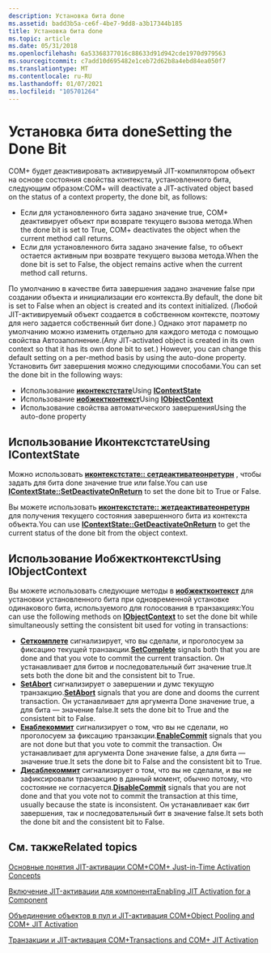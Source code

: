 ```yaml
---
description: Установка бита done
ms.assetid: badd3b5a-ce6f-4be7-9dd8-a3b17344b185
title: Установка бита done
ms.topic: article
ms.date: 05/31/2018
ms.openlocfilehash: 6a53368377016c88633d91d942cde1970d979563
ms.sourcegitcommit: c7add10d695482e1ceb72d62b8a4ebd84ea050f7
ms.translationtype: MT
ms.contentlocale: ru-RU
ms.lasthandoff: 01/07/2021
ms.locfileid: "105701264"
---
```

# <a name="setting-the-done-bit"></a><span data-ttu-id="eaee4-103">Установка бита done</span><span class="sxs-lookup"><span data-stu-id="eaee4-103">Setting the Done Bit</span></span>

<span data-ttu-id="eaee4-104">COM+ будет деактивировать активируемый JIT-компилятором объект на основе состояния свойства контекста, установленного бита, следующим образом:</span><span class="sxs-lookup"><span data-stu-id="eaee4-104">COM+ will deactivate a JIT-activated object based on the status of a context property, the done bit, as follows:</span></span>

-   <span data-ttu-id="eaee4-105">Если для установленного бита задано значение true, COM+ деактивирует объект при возврате текущего вызова метода.</span><span class="sxs-lookup"><span data-stu-id="eaee4-105">When the done bit is set to True, COM+ deactivates the object when the current method call returns.</span></span>
-   <span data-ttu-id="eaee4-106">Если для установленного бита задано значение false, то объект остается активным при возврате текущего вызова метода.</span><span class="sxs-lookup"><span data-stu-id="eaee4-106">When the done bit is set to False, the object remains active when the current method call returns.</span></span>

<span data-ttu-id="eaee4-107">По умолчанию в качестве бита завершения задано значение false при создании объекта и инициализации его контекста.</span><span class="sxs-lookup"><span data-stu-id="eaee4-107">By default, the done bit is set to False when an object is created and its context initialized.</span></span> <span data-ttu-id="eaee4-108">(Любой JIT-активируемый объект создается в собственном контексте, поэтому для него задается собственный бит done.) Однако этот параметр по умолчанию можно изменить отдельно для каждого метода с помощью свойства Автозаполнение.</span><span class="sxs-lookup"><span data-stu-id="eaee4-108">(Any JIT-activated object is created in its own context so that it has its own done bit to set.) However, you can change this default setting on a per-method basis by using the auto-done property.</span></span> <span data-ttu-id="eaee4-109">Установить бит завершения можно следующими способами.</span><span class="sxs-lookup"><span data-stu-id="eaee4-109">You can set the done bit in the following ways:</span></span>

-   <span data-ttu-id="eaee4-110">Использование [ **иконтекстстате**](/windows/desktop/api/ComSvcs/nn-comsvcs-icontextstate)</span><span class="sxs-lookup"><span data-stu-id="eaee4-110">Using [**IContextState**](/windows/desktop/api/ComSvcs/nn-comsvcs-icontextstate)</span></span>
-   <span data-ttu-id="eaee4-111">Использование [ **иобжектконтекст**](/windows/desktop/api/ComSvcs/nn-comsvcs-iobjectcontext)</span><span class="sxs-lookup"><span data-stu-id="eaee4-111">Using [**IObjectContext**](/windows/desktop/api/ComSvcs/nn-comsvcs-iobjectcontext)</span></span>
-   <span data-ttu-id="eaee4-112">Использование свойства автоматического завершения</span><span class="sxs-lookup"><span data-stu-id="eaee4-112">Using the auto-done property</span></span>

## <a name="using-icontextstate"></a><span data-ttu-id="eaee4-113">Использование Иконтекстстате</span><span class="sxs-lookup"><span data-stu-id="eaee4-113">Using IContextState</span></span>

<span data-ttu-id="eaee4-114">Можно использовать [**иконтекстстате:: сетдеактиватеонретурн**](/windows/desktop/api/ComSvcs/nf-comsvcs-icontextstate-setdeactivateonreturn) , чтобы задать для бита done значение true или false.</span><span class="sxs-lookup"><span data-stu-id="eaee4-114">You can use [**IContextState::SetDeactivateOnReturn**](/windows/desktop/api/ComSvcs/nf-comsvcs-icontextstate-setdeactivateonreturn) to set the done bit to True or False.</span></span>

<span data-ttu-id="eaee4-115">Вы можете использовать [**иконтекстстате:: жетдеактиватеонретурн**](/windows/desktop/api/ComSvcs/nf-comsvcs-icontextstate-getdeactivateonreturn) для получения текущего состояния завершенного бита из контекста объекта.</span><span class="sxs-lookup"><span data-stu-id="eaee4-115">You can use [**IContextState::GetDeactivateOnReturn**](/windows/desktop/api/ComSvcs/nf-comsvcs-icontextstate-getdeactivateonreturn) to get the current status of the done bit from the object context.</span></span>

## <a name="using-iobjectcontext"></a><span data-ttu-id="eaee4-116">Использование Иобжектконтекст</span><span class="sxs-lookup"><span data-stu-id="eaee4-116">Using IObjectContext</span></span>

<span data-ttu-id="eaee4-117">Вы можете использовать следующие методы в [**иобжектконтекст**](/windows/desktop/api/ComSvcs/nn-comsvcs-iobjectcontext) для установки установленного бита при одновременной установке одинакового бита, используемого для голосования в транзакциях:</span><span class="sxs-lookup"><span data-stu-id="eaee4-117">You can use the following methods on [**IObjectContext**](/windows/desktop/api/ComSvcs/nn-comsvcs-iobjectcontext) to set the done bit while simultaneously setting the consistent bit used for voting in transactions:</span></span>

-   <span data-ttu-id="eaee4-118">[**Сеткомплете**](/windows/desktop/api/ComSvcs/nf-comsvcs-iobjectcontext-setcomplete) сигнализирует, что вы сделали, и проголосуем за фиксацию текущей транзакции.</span><span class="sxs-lookup"><span data-stu-id="eaee4-118">[**SetComplete**](/windows/desktop/api/ComSvcs/nf-comsvcs-iobjectcontext-setcomplete) signals both that you are done and that you vote to commit the current transaction.</span></span> <span data-ttu-id="eaee4-119">Он устанавливает для битов и последовательный бит значение true.</span><span class="sxs-lookup"><span data-stu-id="eaee4-119">It sets both the done bit and the consistent bit to True.</span></span>
-   <span data-ttu-id="eaee4-120">[**SetAbort**](/windows/desktop/api/ComSvcs/nf-comsvcs-iobjectcontext-setabort) сигнализирует о завершении и думс текущую транзакцию.</span><span class="sxs-lookup"><span data-stu-id="eaee4-120">[**SetAbort**](/windows/desktop/api/ComSvcs/nf-comsvcs-iobjectcontext-setabort) signals that you are done and dooms the current transaction.</span></span> <span data-ttu-id="eaee4-121">Он устанавливает для аргумента Done значение true, а для бита — значение false.</span><span class="sxs-lookup"><span data-stu-id="eaee4-121">It sets the done bit to True and the consistent bit to False.</span></span>
-   <span data-ttu-id="eaee4-122">[**Енаблекоммит**](/windows/desktop/api/ComSvcs/nf-comsvcs-iobjectcontext-enablecommit) сигнализирует о том, что вы не сделали, но проголосуем за фиксацию транзакции.</span><span class="sxs-lookup"><span data-stu-id="eaee4-122">[**EnableCommit**](/windows/desktop/api/ComSvcs/nf-comsvcs-iobjectcontext-enablecommit) signals that you are not done but that you vote to commit the transaction.</span></span> <span data-ttu-id="eaee4-123">Он устанавливает для аргумента Done значение false, а для бита — значение true.</span><span class="sxs-lookup"><span data-stu-id="eaee4-123">It sets the done bit to False and the consistent bit to True.</span></span>
-   <span data-ttu-id="eaee4-124">[**Дисаблекоммит**](/windows/desktop/api/ComSvcs/nf-comsvcs-iobjectcontext-disablecommit) сигнализирует о том, что вы не сделали, и вы не зафиксировали транзакцию в данный момент, обычно потому, что состояние не согласуется.</span><span class="sxs-lookup"><span data-stu-id="eaee4-124">[**DisableCommit**](/windows/desktop/api/ComSvcs/nf-comsvcs-iobjectcontext-disablecommit) signals that you are not done and that you vote not to commit the transaction at this time, usually because the state is inconsistent.</span></span> <span data-ttu-id="eaee4-125">Он устанавливает как бит завершения, так и последовательный бит в значение false.</span><span class="sxs-lookup"><span data-stu-id="eaee4-125">It sets both the done bit and the consistent bit to False.</span></span>

## <a name="related-topics"></a><span data-ttu-id="eaee4-126">См. также</span><span class="sxs-lookup"><span data-stu-id="eaee4-126">Related topics</span></span>

<dl> <dt>

[<span data-ttu-id="eaee4-127">Основные понятия JIT-активации COM+</span><span class="sxs-lookup"><span data-stu-id="eaee4-127">COM+ Just-in-Time Activation Concepts</span></span>](com--just-in-time-activation-concepts.md)
</dt> <dt>

[<span data-ttu-id="eaee4-128">Включение JIT-активации для компонента</span><span class="sxs-lookup"><span data-stu-id="eaee4-128">Enabling JIT Activation for a Component</span></span>](enabling-jit-activation-for-a-component.md)
</dt> <dt>

[<span data-ttu-id="eaee4-129">Объединение объектов в пул и JIT-активация COM+</span><span class="sxs-lookup"><span data-stu-id="eaee4-129">Object Pooling and COM+ JIT Activation</span></span>](object-pooling-and-com--jit-activation.md)
</dt> <dt>

[<span data-ttu-id="eaee4-130">Транзакции и JIT-активация COM+</span><span class="sxs-lookup"><span data-stu-id="eaee4-130">Transactions and COM+ JIT Activation</span></span>](transactions-and-com--jit-activation.md)
</dt> </dl>

 

 



